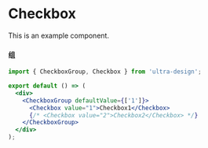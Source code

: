 # Checkbox

This is an example component.

<!-- ```jsx title="基本用法"
import { Checkbox } from 'ultra-design';

export default () => (
  <div>
    <Checkbox>Checkbox1</Checkbox>
    <Checkbox defaultChecked>Checkbox2</Checkbox>
  </div>
);
```

#### 禁用

```jsx
import { Checkbox } from 'ultra-design';

export default () => (
  <div>
    <Checkbox disabled>Checkbox</Checkbox>
    <Checkbox defaultChecked disabled>
      Checkbox
    </Checkbox>
  </div>
);
``` -->

#### 组

```jsx
import { CheckboxGroup, Checkbox } from 'ultra-design';

export default () => (
  <div>
    <CheckboxGroup defaultValue={['1']}>
      <Checkbox value="1">Checkbox1</Checkbox>
      {/* <Checkbox value="2">Checkbox2</Checkbox> */}
    </CheckboxGroup>
  </div>
);
```

<API id="Checkbox"></API>
